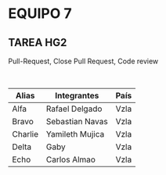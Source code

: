 #  **EQUIPO 7**


##   TAREA HG2
 Pull-Request,
 Close Pull Request,
 Code review

&nbsp;



| Alias  | Integrantes  | País |
|------|-------------|------|
| Alfa  | Rafael Delgado| Vzla |
| Bravo  | Sebastian Navas | Vzla|
| Charlie | Yamileth Mujica | Vzla|
|Delta | Gaby | Vzla|
|Echo | Carlos Almao | Vzla|
